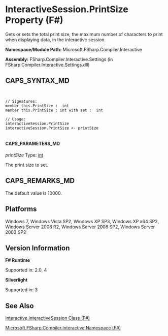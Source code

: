 # InteractiveSession.PrintSize Property (F#)

Gets or sets the total print size, the maximum number of characters to print when displaying data, in the interactive session.

**Namespace/Module Path:** Microsoft.FSharp.Compiler.Interactive

**Assembly:** FSharp.Compiler.Interactive.Settings (in FSharp.Compiler.Interactive.Settings.dll)


## CAPS_SYNTAX_MD



```


// Signatures:
member this.PrintSize :  int
member this.PrintSize : int with set :  int

// Usage:
interactiveSession.PrintSize
interactiveSession.PrintSize <- printSize


```



#### CAPS_PARAMETERS_MD
*printSize*
Type: [int](http://msdn.microsoft.com/en-us/library/025d5455-3622-4ea5-9573-3ecbd4ee1375)


The print size to set.




## CAPS_REMARKS_MD
The default value is 10000.


## Platforms
Windows 7, Windows Vista SP2, Windows XP SP3, Windows XP x64 SP2, Windows Server 2008 R2, Windows Server 2008 SP2, Windows Server 2003 SP2


## Version Information
**F# Runtime**

Supported in: 2.0, 4

**Silverlight**

Supported in: 3


## See Also
[Interactive.InteractiveSession Class &#40;F&#35;&#41;](Interactive.InteractiveSession+Class+%28F%23%29.md)

[Microsoft.FSharp.Compiler.Interactive Namespace &#40;F&#35;&#41;](Microsoft.FSharp.Compiler.Interactive+Namespace+%28F%23%29.md)

